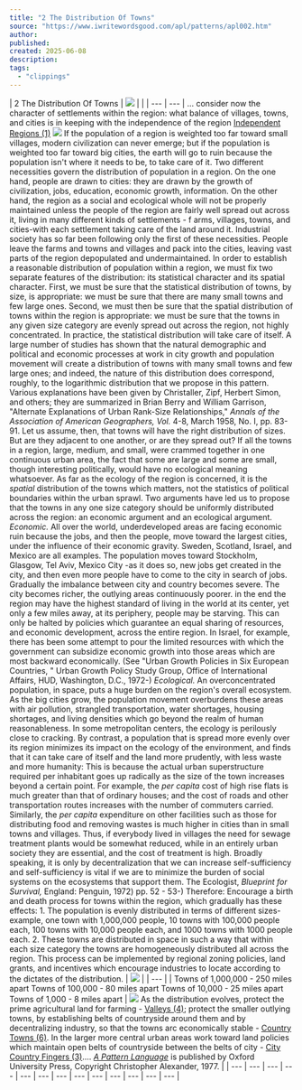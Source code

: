 ```yaml
---
title: "2 The Distribution Of Towns"
source: "https://www.iwritewordsgood.com/apl/patterns/apl002.htm"
author:
published:
created: 2025-06-08
description:
tags:
  - "clippings"
---
```

| 2 The Distribution Of Towns  \| ![](https://www.iwritewordsgood.com/apl/images/002photo.jpg) \|  \| \| --- \| --- \|  ... consider now the character of settlements within the region: what balance of villages, towns, and cities is in keeping with the independence of the region [Independent Regions (1)](https://www.iwritewordsgood.com/apl/patterns/apl001.htm)  ![](https://www.iwritewordsgood.com/apl/images/threedots.gif)  If the population of a region is weighted too far toward small villages, modern civilization can never emerge; but if the population is weighted too far toward big cities, the earth will go to ruin because the population isn't where it needs to be, to take care of it.  Two different necessities govern the distribution of population in a region. On the one hand, people are drawn to cities: they are drawn by the growth of civilization, jobs, education, economic growth, information. On the other hand, the region as a social and ecological whole will not be properly maintained unless the people of the region are fairly well spread out across it, living in many different kinds of settlements - f arms, villages, towns, and cities-with each settlement taking care of the land around it. Industrial society has so far been following only the first of these necessities. People leave the farms and towns and villages and pack into the cities, leaving vast parts of the region depopulated and undermaintained.  In order to establish a reasonable distribution of population within a region, we must fix two separate features of the distribution: its statistical character and its spatial character. First, we must be sure that the statistical distribution of towns, by size, is appropriate: we must be sure that there are many small towns and few large ones. Second, we must then be sure that the spatial distribution of towns within the region is appropriate: we must be sure that the towns in any given size category are evenly spread out across the region, not highly concentrated.  In practice, the statistical distribution will take care of itself. A large number of studies has shown that the natural demographic and political and economic processes at work in city growth and population movement will create a distribution of towns with many small towns and few large ones; and indeed, the nature of this distribution does correspond, roughly, to the logarithmic distribution that we propose in this pattern. Various explanations have been given by Christaller, Zipf, Herbert Simon, and others; they are summarized in Brian Berry and William Garrison, "Alternate Explanations of Urban Rank-Size Relationships," *Annals of the Association of American Geographers, Vol.* 4-8, March 1958, No. I, pp. 83-91.  Let us assume, then, that towns will have the right distribution of sizes. But are they adjacent to one another, or are they spread out? If all the towns in a region, large, medium, and small, were crammed together in one continuous urban area, the fact that some are large and some are small, though interesting politically, would have no ecological meaning whatsoever. As far as the ecology of the region is concerned, it is the *spatial* distribution of the towns which matters, not the statistics of political boundaries within the urban sprawl. Two arguments have led us to propose that the towns in any one size category should be uniformly distributed across the region: an economic argument and an ecological argument.  *Economic.* All over the world, underdeveloped areas are facing economic ruin because the jobs, and then the people, move toward the largest cities, under the influence of their economic gravity. Sweden, Scotland, Israel, and Mexico are all examples. The population moves toward Stockholm, Glasgow, Tel Aviv, Mexico City -as it does so, new jobs get created in the city, and then even more people have to come to the city in search of jobs. Gradually the imbalance between city and country becomes severe. The city becomes richer, the outlying areas continuously poorer. in the end the region may have the highest standard of living in the world at its center, yet only a few miles away, at its periphery, people may be starving. This can only be halted by policies which guarantee an equal sharing of resources, and economic development, across the entire region. In Israel, for example, there has been some attempt to pour the limited resources with which the government can subsidize economic growth into those areas which are most backward economically. (See "Urban Growth Policies in Six European Countries, " Urban Growth Policy Study Group, Office of International Affairs, HUD, Washington, D.C., 1972-)  *Ecological.* An overconcentrated population, in space, puts a huge burden on the region's overall ecosystem. As the big cities grow, the population movement overburdens these areas with air pollution, strangled transportation, water shortages, housing shortages, and living densities which go beyond the realm of human reasonableness. In some metropolitan centers, the ecology is perilously close to cracking. By contrast, a population that is spread more evenly over its region minimizes its impact on the ecology of the environment, and finds that it can take care of itself and the land more prudently, with less waste and more humanity: This is because the actual urban superstructure required per inhabitant goes up radically as the size of the town increases beyond a certain point. For example, the *per capita* cost of high rise flats is much greater than that of ordinary houses; and the cost of roads and other transportation routes increases with the number of commuters carried. Similarly, the *per capita* expenditure on other facilities such as those for distributing food and removing wastes is much higher in cities than in small towns and villages. Thus, if everybody lived in villages the need for sewage treatment plants would be somewhat reduced, while in an entirely urban society they are essential, and the cost of treatment is high. Broadly speaking, it is only by decentralization that we can increase self-sufficiency and self-sufficiency is vital if we are to minimize the burden of social systems on the ecosystems that support them. The Ecologist, *Blueprint for Survival,* England: Penguin, 1972) pp. 52 - 53-)  Therefore:  Encourage a birth and death process for towns within the region, which gradually has these effects: 1. The population is evenly distributed in terms of different sizes- example, one town with 1,000,000 people, 10 towns with 100,000 people each, 100 towns with 10,000 people each, and 1000 towns with 1000 people each. 2. These towns are distributed in space in such a way that within each size category the towns are homogeneously distributed all across the region.  This process can be implemented by regional zoning policies, land grants, and incentives which encourage industries to locate according to the dictates of the distribution.  \| ![](https://www.iwritewordsgood.com/apl/images/002diagram.gif) \| \| --- \| \| Towns of 1,000,000 - 250 miles apart   Towns of 100,000 - 80 miles apart   Towns of 10,000 - 25 miles apart   Towns of 1,000 - 8 miles apart \|  ![](https://www.iwritewordsgood.com/apl/images/threedots.gif)  As the distribution evolves, protect the prime agricultural land for farming - [Valleys (4)](https://www.iwritewordsgood.com/apl/patterns/apl004.htm); protect the smaller outlying towns, by establishing belts of countryside around them and by decentralizing industry, so that the towns arc economically stable - [Country Towns (6)](https://www.iwritewordsgood.com/apl/patterns/apl006.htm). In the larger more central urban areas work toward land policies which maintain open belts of countryside between the belts of city - [City Country Fingers (3)](https://www.iwritewordsgood.com/apl/patterns/apl003.htm)....      *[A Pattern Language](http://www.amazon.com/exec/obidos/ASIN/0195019199/qid=1013358264/sr=8-1/ref=sr_8_3_1/103-3258309-9162211)* is published by Oxford University Press, Copyright Christopher Alexander, 1977. |
| --- | --- | --- | --- | --- | --- | --- | --- | --- | --- | --- | --- | --- |